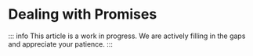 # Dealing with Promises

::: info
This article is a work in progress. We are actively filling in the gaps and appreciate your patience.
:::
